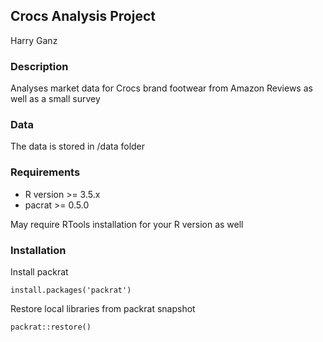 ## Crocs Analysis Project

Harry Ganz

### Description

Analyses market data for Crocs brand footwear from Amazon Reviews as well as a small survey 

### Data

The data is stored in /data folder

### Requirements

* R version >= 3.5.x
* pacrat >= 0.5.0

May require RTools installation for your R version as well

### Installation 

Install packrat
```
install.packages('packrat')
```

Restore local libraries from packrat snapshot
```
packrat::restore()
```


